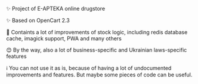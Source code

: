✨ Project of E-APTEKA online drugstore

✨ Based on OpenCart 2.3

🚀 Containts a lot of improvements of stock logic, including redis database cache, imagick support, PWA and many others

😊 By the way, also a lot of business-specific and Ukrainian laws-specific features

ℹ️ You can not use it as is, because of having a lot of undocumented improvements and features. But maybe some pieces of code can be useful.
